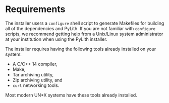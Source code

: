 # Requirements

The installer users a `configure` shell script to generate Makefiles for building all of the dependencies and PyLith. If you are not familiar with `configure` scripts, we recommend getting help from a Unix/Linux system administrator at your institution when using the PyLith installer.

The installer requires having the following tools already installed on your system:

* A C/C++ 14 compiler,
* Make,
* Tar archiving utility,
* Zip archiving utility, and
* `curl` networking tools.

Most modern UN*X systems have these tools already installed.
